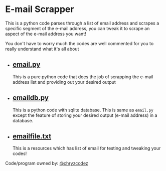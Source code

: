 # E-mail Scrapper
This is a python code parses through a list of email address and scrapes a specific segment of the e-mail address, you can tweak it to scrape an aspect of the e-mail
address you want!

You don't have to worry much the codes are well commented for you to really understand what it's all about


- ## [email.py](https://github.com/chryz-hub/py-projects/blob/master/all-python-codes/e-mail-scrapper/email.py)
     This is a pure python code that does the job of scrapping the e-mail address list and providing out your desired output

- ## [emaildb.py](https://github.com/chryz-hub/py-projects/blob/master/all-python-codes/e-mail-scrapper/emaildb.py)
     This is a python code with sqlite database. This is same as `email.py` except the feature of storing your desired output (e-mail address)
      in a database.

- ## [emailfile.txt](https://github.com/chryz-hub/py-projects/blob/master/all-python-codes/e-mail-scrapper/emailfile.txt)
     This is a resources which has list of email for testing and tweaking your codes!

Code/program owned by:
[@chryzcodez](https://github.com/chryzcodez)
